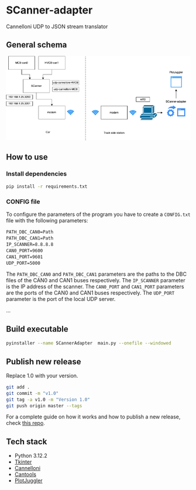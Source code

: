 # SCanner-adapter
Cannelloni UDP to JSON stream translator

## General schema
![General schema](img/general-schema.png)

## How to use
### Install dependencies
```bash
pip install -r requirements.txt
```

### CONFIG file
To configure the parameters of the program you have to create a `CONFIG.txt` file with the following parameters:
```txt
PATH_DBC_CAN0=Path
PATH_DBC_CAN1=Path
IP_SCANNER=8.8.8.8
CAN0_PORT=9600
CAN1_PORT=9601
UDP_PORT=5000
```
The `PATH_DBC_CAN0` and `PATH_DBC_CAN1` parameters are the paths to the DBC files of the CAN0 and CAN1 buses respectively. The `IP_SCANNER` parameter is the IP address of the scanner. The `CAN0_PORT` and `CAN1_PORT` parameters are the ports of the CAN0 and CAN1 buses respectively. The `UDP_PORT` parameter is the port of the local UDP server.

...

## Build executable
```bash
pyinstaller --name SCannerAdapter  main.py --onefile --windowed
```


## Publish new release
Replace 1.0 with your version.
```bash
git add .         
git commit -m "v1.0"  
git tag -a v1.0 -m "Version 1.0"      
git push origin master --tags   
```   
For a complete guide on how it works and how to publish a new release, check [this repo](https://github.com/Paolo-Beci/pyinstaller-all-os-gh-action).

## Tech stack
- Python 3.12.2
- [Tkinter](https://docs.python.org/3/library/tkinter.html)
- [Cannelloni](https://github.com/mguentner/cannelloni)
- [Cantools](https://pypi.org/project/cantools/)
- [PlotJuggler](https://github.com/facontidavide/PlotJuggler)
